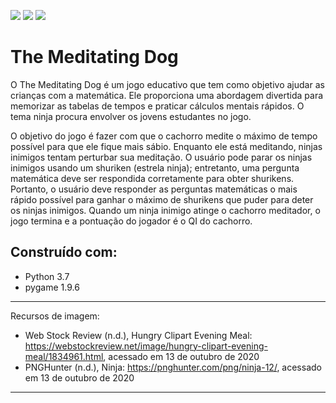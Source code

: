 [![](https://img.shields.io/badge/author-Arthur--Ryan-orange)](https://github.com/skryvag) [![](https://img.shields.io/badge/python-3.7+-blue)](https://python.org) [![](https://img.shields.io/badge/contributions-welcome-brightgreen)](https://github.com/skryvag)

# The Meditating Dog

O The Meditating Dog é um jogo educativo que tem como objetivo ajudar as crianças com a matemática. Ele proporciona uma abordagem divertida para memorizar as tabelas de tempos e praticar cálculos mentais rápidos. O tema ninja procura envolver os jovens estudantes no jogo.

O objetivo do jogo é fazer com que o cachorro medite o máximo de tempo possível para que ele fique mais sábio. Enquanto ele está meditando, ninjas inimigos tentam perturbar sua meditação. O usuário pode parar os ninjas inimigos usando um shuriken (estrela ninja); entretanto, uma pergunta matemática deve ser respondida corretamente para obter shurikens. Portanto, o usuário deve responder as perguntas matemáticas o mais rápido possível para ganhar o máximo de shurikens que puder para deter os ninjas inimigos. Quando um ninja inimigo atinge o cachorro meditador, o jogo termina e a pontuação do jogador é o QI do cachorro.

## Construído com:
- Python 3.7
- pygame 1.9.6


---
Recursos de imagem:
- Web Stock Review (n.d.), Hungry Clipart Evening Meal: https://webstockreview.net/image/hungry-clipart-evening-meal/1834961.html, acessado em 13 de outubro de 2020
- PNGHunter (n.d.), Ninja: https://pnghunter.com/png/ninja-12/, acessado em 13 de outubro de 2020
---

